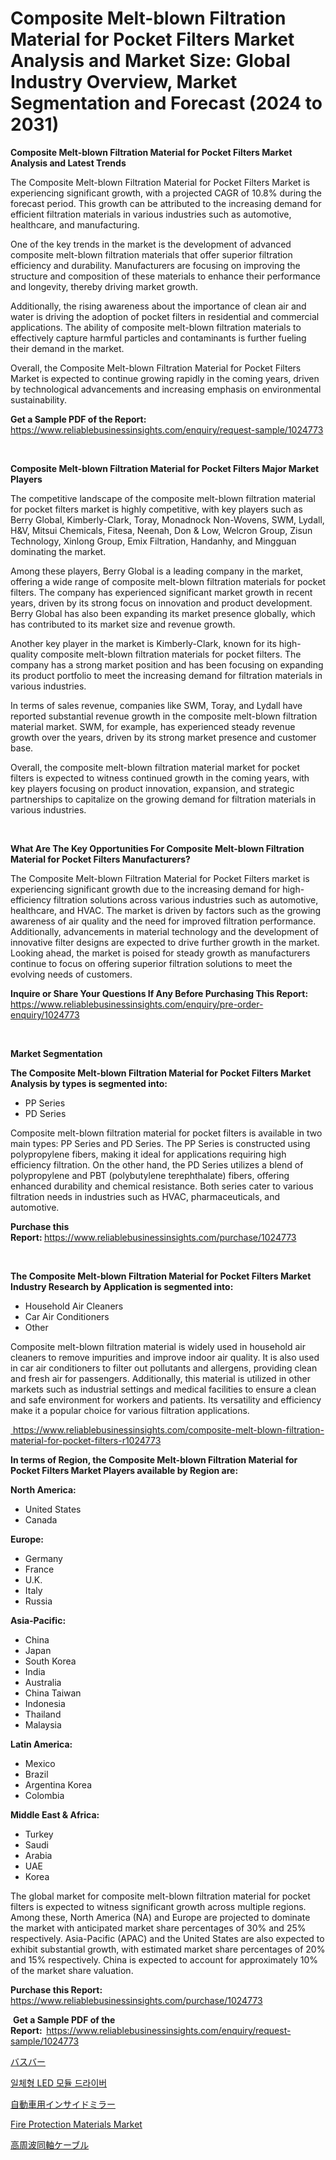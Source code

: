 <p><h1>Composite Melt-blown Filtration Material for Pocket Filters Market Analysis and Market Size: Global Industry Overview, Market Segmentation and Forecast (2024 to 2031)</h1></p><p><strong>Composite Melt-blown Filtration Material for Pocket Filters Market Analysis and Latest Trends</strong></p>
<p><p>The Composite Melt-blown Filtration Material for Pocket Filters Market is experiencing significant growth, with a projected CAGR of 10.8% during the forecast period. This growth can be attributed to the increasing demand for efficient filtration materials in various industries such as automotive, healthcare, and manufacturing. </p><p>One of the key trends in the market is the development of advanced composite melt-blown filtration materials that offer superior filtration efficiency and durability. Manufacturers are focusing on improving the structure and composition of these materials to enhance their performance and longevity, thereby driving market growth.</p><p>Additionally, the rising awareness about the importance of clean air and water is driving the adoption of pocket filters in residential and commercial applications. The ability of composite melt-blown filtration materials to effectively capture harmful particles and contaminants is further fueling their demand in the market.</p><p>Overall, the Composite Melt-blown Filtration Material for Pocket Filters Market is expected to continue growing rapidly in the coming years, driven by technological advancements and increasing emphasis on environmental sustainability.</p></p>
<p><strong>Get a Sample PDF of the Report:&nbsp;</strong> <a href="https://www.reliablebusinessinsights.com/enquiry/request-sample/1024773">https://www.reliablebusinessinsights.com/enquiry/request-sample/1024773</a></p>
<p>&nbsp;</p>
<p><strong>Composite Melt-blown Filtration Material for Pocket Filters Major Market Players</strong></p>
<p><p>The competitive landscape of the composite melt-blown filtration material for pocket filters market is highly competitive, with key players such as Berry Global, Kimberly-Clark, Toray, Monadnock Non-Wovens, SWM, Lydall, H&V, Mitsui Chemicals, Fitesa, Neenah, Don & Low, Welcron Group, Zisun Technology, Xinlong Group, Emix Filtration, Handanhy, and Mingguan dominating the market.</p><p>Among these players, Berry Global is a leading company in the market, offering a wide range of composite melt-blown filtration materials for pocket filters. The company has experienced significant market growth in recent years, driven by its strong focus on innovation and product development. Berry Global has also been expanding its market presence globally, which has contributed to its market size and revenue growth.</p><p>Another key player in the market is Kimberly-Clark, known for its high-quality composite melt-blown filtration materials for pocket filters. The company has a strong market position and has been focusing on expanding its product portfolio to meet the increasing demand for filtration materials in various industries.</p><p>In terms of sales revenue, companies like SWM, Toray, and Lydall have reported substantial revenue growth in the composite melt-blown filtration material market. SWM, for example, has experienced steady revenue growth over the years, driven by its strong market presence and customer base.</p><p>Overall, the composite melt-blown filtration material market for pocket filters is expected to witness continued growth in the coming years, with key players focusing on product innovation, expansion, and strategic partnerships to capitalize on the growing demand for filtration materials in various industries.</p></p>
<p>&nbsp;</p>
<p><strong>What Are The Key Opportunities For Composite Melt-blown Filtration Material for Pocket Filters Manufacturers?</strong></p>
<p><p>The Composite Melt-blown Filtration Material for Pocket Filters market is experiencing significant growth due to the increasing demand for high-efficiency filtration solutions across various industries such as automotive, healthcare, and HVAC. The market is driven by factors such as the growing awareness of air quality and the need for improved filtration performance. Additionally, advancements in material technology and the development of innovative filter designs are expected to drive further growth in the market. Looking ahead, the market is poised for steady growth as manufacturers continue to focus on offering superior filtration solutions to meet the evolving needs of customers.</p></p>
<p><strong>Inquire or Share Your Questions If Any Before Purchasing This Report:</strong> <a href="https://www.reliablebusinessinsights.com/enquiry/pre-order-enquiry/1024773">https://www.reliablebusinessinsights.com/enquiry/pre-order-enquiry/1024773</a></p>
<p>&nbsp;</p>
<p><strong>Market Segmentation</strong></p>
<p><strong>The Composite Melt-blown Filtration Material for Pocket Filters Market Analysis by types is segmented into:</strong></p>
<p><ul><li>PP Series</li><li>PD Series</li></ul></p>
<p><p>Composite melt-blown filtration material for pocket filters is available in two main types: PP Series and PD Series. The PP Series is constructed using polypropylene fibers, making it ideal for applications requiring high efficiency filtration. On the other hand, the PD Series utilizes a blend of polypropylene and PBT (polybutylene terephthalate) fibers, offering enhanced durability and chemical resistance. Both series cater to various filtration needs in industries such as HVAC, pharmaceuticals, and automotive.</p></p>
<p><strong>Purchase this Report:&nbsp;</strong><a href="https://www.reliablebusinessinsights.com/purchase/1024773">https://www.reliablebusinessinsights.com/purchase/1024773</a></p>
<p>&nbsp;</p>
<p><strong>The Composite Melt-blown Filtration Material for Pocket Filters Market Industry Research by Application is segmented into:</strong></p>
<p><ul><li>Household Air Cleaners</li><li>Car Air Conditioners</li><li>Other</li></ul></p>
<p><p>Composite melt-blown filtration material is widely used in household air cleaners to remove impurities and improve indoor air quality. It is also used in car air conditioners to filter out pollutants and allergens, providing clean and fresh air for passengers. Additionally, this material is utilized in other markets such as industrial settings and medical facilities to ensure a clean and safe environment for workers and patients. Its versatility and efficiency make it a popular choice for various filtration applications.</p></p>
<p><a href="https://www.reliablebusinessinsights.com/composite-melt-blown-filtration-material-for-pocket-filters-r1024773">&nbsp;https://www.reliablebusinessinsights.com/composite-melt-blown-filtration-material-for-pocket-filters-r1024773</a></p>
<p><strong>In terms of Region, the Composite Melt-blown Filtration Material for Pocket Filters Market Players available by Region are:</strong></p>
<p>
    <p> <strong> North America: </strong>
        <ul>
            <li>United States</li>
            <li>Canada</li>
        </ul>
        </p> 
    <p> <strong> Europe: </strong>
        <ul>
            <li>Germany</li>
            <li>France</li>
            <li>U.K.</li>
            <li>Italy</li>
            <li>Russia</li>
        </ul>
        </p> 
    <p> <strong> Asia-Pacific: </strong>
        <ul>
            <li>China</li>
            <li>Japan</li>
            <li>South Korea</li>
            <li>India</li>
            <li>Australia</li>
            <li>China Taiwan</li>
            <li>Indonesia</li>
            <li>Thailand</li>
            <li>Malaysia</li>
        </ul>
        </p> 
    <p> <strong> Latin America: </strong>
        <ul>
            <li>Mexico</li>
            <li>Brazil</li>
            <li>Argentina Korea</li>
            <li>Colombia</li>
        </ul>
        </p> 
    <p> <strong> Middle East & Africa: </strong>
        <ul>
            <li>Turkey</li>
            <li>Saudi</li>
            <li>Arabia</li>
            <li>UAE</li>
            <li>Korea</li>
        </ul>
    </p>
    </p>
<p><p>The global market for composite melt-blown filtration material for pocket filters is expected to witness significant growth across multiple regions. Among these, North America (NA) and Europe are projected to dominate the market with anticipated market share percentages of 30% and 25% respectively. Asia-Pacific (APAC) and the United States are also expected to exhibit substantial growth, with estimated market share percentages of 20% and 15% respectively. China is expected to account for approximately 10% of the market share valuation.</p></p>
<p><strong>Purchase this Report: </strong><a href="https://www.reliablebusinessinsights.com/purchase/1024773">https://www.reliablebusinessinsights.com/purchase/1024773</a></p>
<p>&nbsp;<strong>Get a Sample PDF of the Report:&nbsp;&nbsp;</strong><a href="https://www.reliablebusinessinsights.com/enquiry/request-sample/1024773">https://www.reliablebusinessinsights.com/enquiry/request-sample/1024773</a></p>
<p><strong></strong></p>
<p><p><a href="https://github.com/AdellaPrice2023/Market-Research-Report-List-1/blob/main/2488642135998.md">バスバー</a></p><p><a href="https://medium.com/@maxinewilloughby/%EC%9D%B8%ED%8B%B0%EA%B7%B8%EB%9F%B4-led-%EB%AA%A8%EB%93%88-%EB%93%9C%EB%9D%BC%EC%9D%B4%EB%B2%84-%EC%8B%9C%EC%9E%A5-%EA%B7%9C%EB%AA%A8-%EC%A0%90%EC%9C%A0%EC%9C%A8-%EB%B0%8F-%ED%8A%B8%EB%A0%8C%EB%93%9C-%EB%B6%84%EC%84%9D-%EB%B3%B4%EA%B3%A0%EC%84%9C-%EC%A0%9C%ED%92%88%EB%B3%84-%EC%A0%95%EC%A0%84%EB%A5%98-%EB%93%9C%EB%9D%BC%EC%9D%B4%EB%B2%84-%EC%A0%95%EC%A0%84%EC%95%95-%EB%93%9C%EB%9D%BC%EC%9D%B4%EB%B2%84-%EB%B0%8F-%EC%84%B8%EA%B7%B8%EB%A8%BC%ED%8A%B8-%EC%98%88%EC%B8%A1-2024%EB%85%84%EB%B6%80%ED%84%B0-2031%EB%85%84%EA%B9%8C%EC%A7%80-1f590da42d74">일체형 LED 모듈 드라이버</a></p><p><a href="https://medium.com/@jacksonlisa831/%E8%87%AA%E5%8B%95%E8%BB%8A%E7%94%A8%E5%86%85%E5%81%B4%E3%83%9F%E3%83%A9%E3%83%BC%E5%B8%82%E5%A0%B4%E8%AA%BF%E6%9F%BB%E3%83%AC%E3%83%9D%E3%83%BC%E3%83%88%E3%81%AB%E3%81%AF-2024%E5%B9%B4%E3%81%8B%E3%82%892031%E5%B9%B4%E3%81%BE%E3%81%A7%E3%81%AE-%E3%81%AEcagr%E4%BA%88%E6%B8%AC%E3%81%AB%E3%81%8A%E3%81%91%E3%82%8B%E5%B8%82%E5%A0%B4%E8%A6%8F%E6%A8%A1-%E3%82%B7%E3%82%A7%E3%82%A2-%E6%88%90%E9%95%B7%E7%8E%87%E3%81%AE%E5%88%86%E6%9E%90%E3%81%8C%E5%90%AB%E3%81%BE%E3%82%8C%E3%81%A6%E3%81%84%E3%81%BE%E3%81%99-2919ef992348">自動車用インサイドミラー</a></p><p><a href="https://github.com/mhrnetwork1/Market-Research-Report-List-1/blob/main/fire-protection-materials-market.md">Fire Protection Materials Market</a></p><p><a href="https://github.com/AbigaleHuel/Market-Research-Report-List-1/blob/main/2105343135999.md">高周波同軸ケーブル</a></p></p>